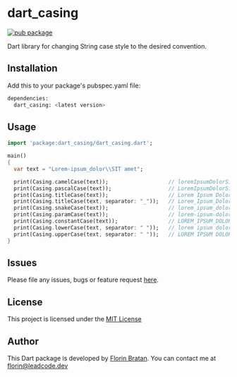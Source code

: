 # dart_casing
[![pub package](https://img.shields.io/pub/v/dart_casing.svg?color=important)](https://pub.dev/packages/dart_casing)

Dart library for changing String case style to the desired convention.

## Installation

Add this to your package's pubspec.yaml file:

```sh
dependencies:
  dart_casing: <latest version>
```

## Usage

```dart
import 'package:dart_casing/dart_casing.dart';

main()
{
  var text = "Lorem-ipsum_dolor\\SIT amet";

  print(Casing.camelCase(text));                   // loremIpsumDolorSitAmet
  print(Casing.pascalCase(text));                  // LoremIpsumDolorSitAmet
  print(Casing.titleCase(text));                   // Lorem Ipsum Dolor Sit Amet
  print(Casing.titleCase(text, separator: "_"));   // Lorem_Ipsum_Dolor_Sit_Amet
  print(Casing.snakeCase(text));                   // lorem_ipsum_dolor_sit_amet
  print(Casing.paramCase(text));                   // lorem-ipsum-dolor-sit-amet
  print(Casing.constantCase(text));                // LOREM_IPSUM_DOLOR_SIT_AMET
  print(Casing.lowerCase(text, separator: " "));   // lorem ipsum dolor sit amet
  print(Casing.upperCase(text, separator: " "));   // LOREM IPSUM DOLOR SIT AMET
}
```

## Issues
Please file any issues, bugs or feature request [here](https://github.com/bratan/dart_casing/issues).

## License

This project is licensed under the [MIT License](https://github.com/bratan/dart_casing/blob/master/LICENSE)

## Author
This Dart package is developed by [Florin Bratan](https://github.com/bratan). You can contact me at <florin@leadcode.dev>
